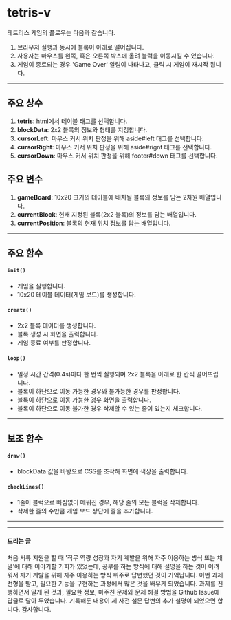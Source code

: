 # tetris-v
테트리스 게임의 플로우는 다음과 같습니다.
1. 브라우저 실행과 동시에 블록이 아래로 떨어집니다.
2. 사용자는 마우스를 왼쪽, 혹은 오른쪽 박스에 올려 블럭을 이동시킬 수 있습니다.
3. 게임이 종료되는 경우 'Game Over' 알림이 나타나고, 클릭 시 게임이 재시작 됩니다.

---

## 주요 상수
1. **tetris**: html에서 테이블 태그를 선택합니다.
2. **blockData**: 2x2 블록의 정보와 형태를 지정합니다.
3. **cursorLeft**: 마우스 커서 위치 판정을 위해 aside#left 태그를 선택합니다.
4. **cursorRight**: 마우스 커서 위치 판정을 위해 aside#rignt 태그를 선택합니다.
5. **cursorDown**: 마우스 커서 위치 판정을 위해 footer#down 태그를 선택합니다.


## 주요 변수
1. **gameBoard**: 10x20 크기의 테이블에 배치될 블록의 정보를 담는 2차원 배열입니다.
2. **currentBlock**: 현재 지정된 블록(2x2 블록)의 정보를 담는 배열입니다.
3. **currentPosition**: 블록의 현재 위치 정보를 담는 배열입니다.
   
---

## 주요 함수
#### `init()`
- 게임을 실행합니다.
- 10x20 테이블 데이터(게임 보드)를 생성합니다.

#### `create()`
- 2x2 블록 데이터를 생성합니다.
- 블록 생성 시 화면을 출력합니다.
- 게임 종료 여부를 판정합니다.

  
#### `loop()`
- 일정 시간 간격(0.4s)마다 한 번씩 실행되며 2x2 블록을 아래로 한 칸씩 떨어뜨립니다.
- 블록이 하단으로 이동 가능한 경우와 불가능한 경우를 판정합니다.
- 블록이 하단으로 이동 가능한 경우 화면을 출력합니다.
- 블록이 하단으로 이동 불가한 경우 삭제할 수 있는 줄이 있는지 체크합니다.

---
## 보조 함수
#### `draw()`
- blockData 값을 바탕으로 CSS를 조작해 화면에 색상을 출력합니다.

#### `checkLines()`
- 1줄이 블럭으로 빠짐없이 메워진 경우, 해당 줄의 모든 블럭을 삭제합니다.
- 삭제한 줄의 수만큼 게임 보드 상단에 줄을 추가합니다.

---
---

#### **드리는 글**
처음 서류 지원을 할 때 '직무 역량 성장과 자기 계발을 위해 자주 이용하는 방식 또는 채널'에 대해 이야기할 기회가 있었는데, 공부를 하는 방식에 대해 설명을 하는 것이 어려워서 자기 계발을 위해 자주 이용하는 방식 위주로 답변했던 것이 기억납니다. 이번 과제 전형을 받고, 필요한 기능을 구현하는 과정에서 많은 것을 배우게 되었습니다. 과제를 진행하면서 알게 된 것과, 필요한 정보, 마주친 문제와 문제 해결 방법을 Github Issue에 답글로 달아 두었습니다. 기록해둔 내용이 제 사전 설문 답변의 추가 설명이 되었으면 합니다.
감사합니다.  
